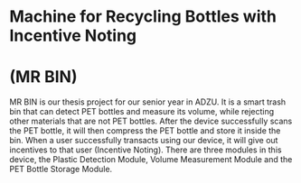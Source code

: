 # Machine for Recycling Bottles with Incentive Noting
#                    (MR BIN)

MR BIN is our thesis project for our senior year in ADZU. It is a smart trash bin that can detect PET bottles and measure its volume, while rejecting other materials that are not PET bottles. After the device successfully scans the PET bottle, it will then compress the PET bottle and store it inside the bin. When a user successfully transacts using our device, it will give out incentives to that user (Incentive Noting). There are three modules in this device, the Plastic Detection Module, Volume Measurement Module and the PET Bottle Storage Module.
